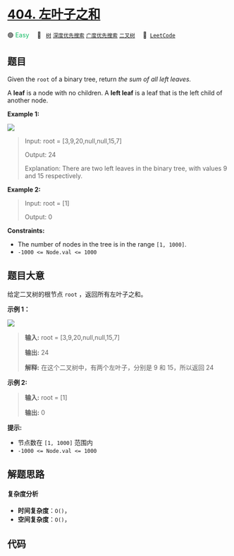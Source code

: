 # [404. 左叶子之和](https://leetcode.com/problems/sum-of-left-leaves)

🟢 <font color=#15bd66>Easy</font>&emsp; 🔖&ensp; [`树`](/leetcode/outline/tag/tree.md) [`深度优先搜索`](/leetcode/outline/tag/depth-first-search.md) [`广度优先搜索`](/leetcode/outline/tag/breadth-first-search.md) [`二叉树`](/leetcode/outline/tag/binary-tree.md)&emsp; 🔗&ensp;[`LeetCode`](https://leetcode.com/problems/sum-of-left-leaves)

## 题目

Given the `root` of a binary tree, return _the sum of all left leaves._

A **leaf** is a node with no children. A **left leaf** is a leaf that is the
left child of another node.



**Example 1:**

![](https://assets.leetcode.com/uploads/2021/04/08/leftsum-tree.jpg)

> Input: root = [3,9,20,null,null,15,7]
> 
> Output: 24
> 
> Explanation: There are two left leaves in the binary tree, with values 9 and 15 respectively.

**Example 2:**

> Input: root = [1]
> 
> Output: 0

**Constraints:**

  * The number of nodes in the tree is in the range `[1, 1000]`.
  * `-1000 <= Node.val <= 1000`


## 题目大意

给定二叉树的根节点 `root` ，返回所有左叶子之和。



**示例 1：**

![](https://assets.leetcode.com/uploads/2021/04/08/leftsum-tree.jpg)

> 
> 
> 
> 
> 
> **输入:** root = [3,9,20,null,null,15,7] 
> 
> **输出:** 24 
> 
> **解释:** 在这个二叉树中，有两个左叶子，分别是 9 和 15，所以返回 24
> 
> 

**示例  2:**

> 
> 
> 
> 
> 
> **输入:** root = [1]
> 
> **输出:** 0
> 
> 



**提示:**

  * 节点数在 `[1, 1000]` 范围内
  * `-1000 <= Node.val <= 1000`




## 解题思路

#### 复杂度分析

- **时间复杂度**：`O()`，
- **空间复杂度**：`O()`，

## 代码

```javascript

```